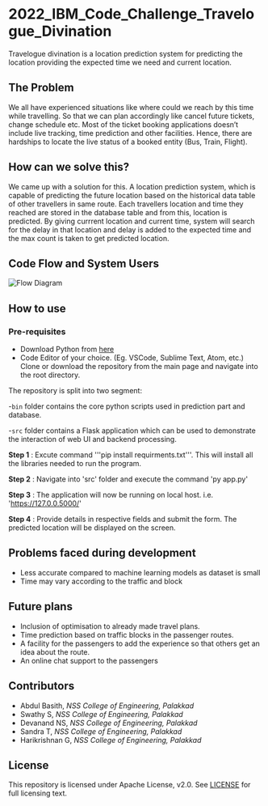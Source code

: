 # 2022_IBM_Code_Challenge_Travelogue_Divination
Travelogue divination is a location prediction system for predicting the location providing the expected time we need and current location.

## The Problem

We all have experienced situations like where could we reach by this time while travelling. So that we can plan accordingly like cancel future tickets,  change schedule etc. Most of the ticket booking applications doesn’t include live tracking, time prediction and other facilities. Hence, there are hardships to locate the live status of a booked entity (Bus, Train, Flight).

## How can we solve this?

We came up with a solution for this. A location prediction system, which is capable of predicting the future location based on the historical data table of other travellers in same route. Each travellers location and time they reached are stored in the database table and from this, location is predicted. By giving currrent location and current time, system will  search for the delay in that location and delay is added to the expected time and the max count is taken to get predicted location.

## Code Flow and System Users

![Flow Diagram](https://github.com/abasith99/2022_IBM_Code_Challenge_Travelogue/blob/main/images/Architecture%20diagram.jpg)
## How to use

### Pre-requisites
- Download Python from [here](https://www.python.org/downloads/)
- Code Editor of your choice. (Eg. VSCode, Sublime Text, Atom, etc.)
Clone or download the repository from the main page and navigate into the root directory.

The repository is split into two segment:

-`bin` folder contains the core python scripts used in prediction part and database.

-`src` folder contains a Flask application which can be used to demonstrate the interaction of web UI and backend processing.

**Step 1** : Excute command '''pip install requirments.txt'''. This will install all the libraries needed to run the program.

**Step 2** : Navigate into 'src' folder and execute the command 'py app.py'

**Step 3** : The application will now be running on local host. i.e. 'https://127.0.0.5000/'

**Step 4** : Provide details in respective fields and submit the form. The predicted location will be displayed on the screen.

## Problems faced during development

- Less accurate compared to  machine learning models as dataset is small 
- Time may vary according to the traffic and block

## Future plans

- Inclusion of optimisation to already made travel plans.
- Time prediction based on traffic blocks in the passenger routes.
- A facility for the passengers to add the experience so that others get an idea about the route.
- An online chat support to the passengers

## Contributors

- Abdul Basith, *NSS College of Engineering, Palakkad*
- Swathy S, *NSS College of Engineering, Palakkad*
- Devanand NS, *NSS College of Engineering, Palakkad*
- Sandra T, *NSS College of Engineering, Palakkad*
- Harikrishnan G, *NSS College of Engineering, Palakkad*

## License

This repository is licensed under Apache License, v2.0. See [LICENSE](https://github.com/abasith99/2022_IBM_Code_Challenge_Travelogue/blob/main/LICENSE) for full licensing text.
